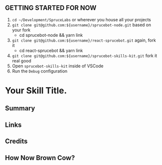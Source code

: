 ## GETTING STARTED FOR NOW
1. `cd ~/Development/SpruceLabs` or wherever you house all your projects
1. `git clone git@github.com:${username}/sprucebot-node.git` based on your fork
    * cd sprucebot-node && yarn link
1. `git clone git@github.com:${username}/react-sprucebot.git` again, fork it
    * cd react-sprucebot && yarn link
1. `git clone git@github.com:${username}/sprucebot-skills-kit.git` fork it real good
1. Open `sprucebot-skills-kit` inside of VSCode
1. Run the `Debug` configuration

# Your Skill Title.

## Summary

## Links

## Credits

## How Now Brown Cow?
